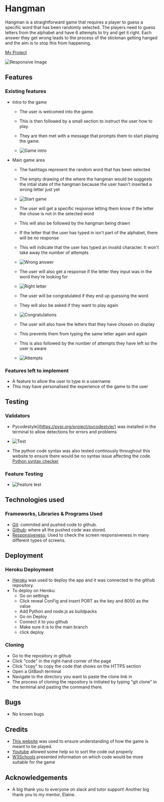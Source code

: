 # Hangman

Hangman is a straightforward game that requires a player to guess a specific word that has been randomly selected. 
 The players need to guess letters from the alphabet and have 6 attempts to try and get it right.
Each answer they get wrong leads to the process of the stickman getting hanged and the aim is to stop
this from happening.

[My Project](https://hangman-pyth-eee58bb863df.herokuapp.com/)

![Responsive Image](./images/responsiveness.png)

## Features

### Existing features

- Intro to the game

    - The user is welcomed into the game. 
    - This is then followed by a small section to instruct the user how to play. 
    - They are then met with a message that prompts them to start playing the game. 

     - ![Game intro](./images/game-intro.png)

- Main game area

    - The hashtags represent the random word that has been selected 
    - The empty drawing of the where the hangman would be suggests the intial state of the hangman 
    because the user hasn't inserted a wrong letter just yet

     - ![Start game](./images/start-game.png)

    - The user will get a specific response letting them know if the letter the chose is not in the selected word
    - This will also be followed by the hangman being drawn
    - If the letter that the user has typed in isn't part of the alphabet, there will be no response
    - This will indicate that the user has typed an invalid character. It won't take away the number of attempts
    
     - ![Wrong answer](./images/wrong.png)

    - The user will also get a response if the letter they input was in the word they're looking for

     - ![Right letter](./images/reply-game.png)

    - The user will be congratulated if they end up guessing the word
    - They will also be asked if they want to play again

     - ![Congratulations](./images/right.png)

    - The user will also have the letters that they have chosen on display
    - This prevents them from typing the same letter again and again
    - This is also followed by the number of attempts they have left so the user is aware

     - ![Attempts](./images/attempt.png)

### Features left to implement

- A feature to allow the user to type in a username
- This may have personalised the experience of the game to the user

## Testing

### Validators

- Pycodestyle](https://pypi.org/project/pycodestyle/) was installed in the terminal to allow detections for errors and problems 
- ![Test](./images/test.png)

- The python code syntax was also tested continously throughout this website to ensure there would be no syntax issue affecting the code. [Python syntax checker](https://extendsclass.com/python-tester.html)

### Feature Testing

- ![Feature test](./images/feature-test.png)

## Technologies used

### Frameworks, Libraries & Programs Used   

- [Git](https://git-scm.com/): commited and pushed code to github.
- [Github](https://github.com/): where all the pushed code was stored.
- [Responsiveness](https://www.websiteplanet.com/webtools/responsive-checker/#body): Used to check the screen responsiveness in many different types of screens.

## Deployment

### Heroku Deployment

- [Heroku](https://dashboard.heroku.com/apps) was used to deploy the app and it was connected to the github repository.
- To deploy on Heroku:
    - Go on settings
    - Click reveal ConFig and insert PORT as the key and 8000 as the value
    - Add Python and node.js as buildpacks
    - Go on Deploy
    - Connect it to you github
    - Make sure it is to the main branch 
    - click deploy

### Cloning

- Go to the repository in github
- Click "code" in the right-hand corner of the page
- Click "copy" to copy the code that shows on the HTTPS section
- Open a GitBash terminal 
- Navigate to the directory you want to paste the clone link in  
- The process of cloning the repository is initiated by typing "git clone" in the terminal and pasting the command there. 

## Bugs

- No known bugs

## Credits

- [This website](https://hangmanwordgame.com/?fca=1&success=0#/) was used to ensure understanding of how the game is meant to be played.
- [Youtube](https://www.youtube.com/) allowed some help so to sort the code out properly
- [W3Schools](https://www.w3schools.com/) presented information on which code would be more suitable for the game

## Acknowledgements

- A big thank you to everyone on slack and tutor support! Another big thank you to my mentor, Elaine. 
